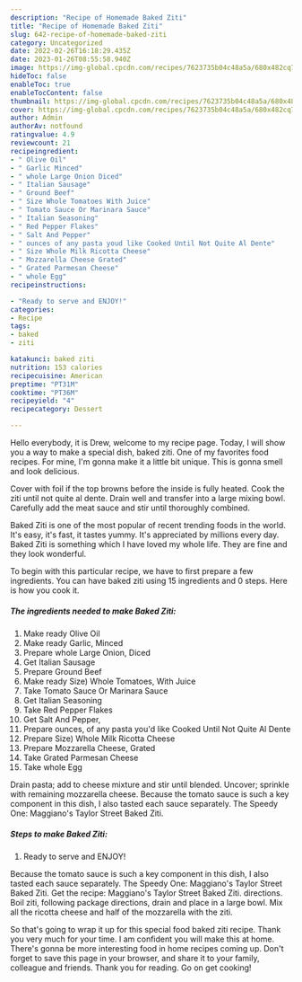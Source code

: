 ```yaml
---
description: "Recipe of Homemade Baked Ziti"
title: "Recipe of Homemade Baked Ziti"
slug: 642-recipe-of-homemade-baked-ziti
category: Uncategorized
date: 2022-02-26T16:18:29.435Z
date: 2023-01-26T08:55:58.940Z
image: https://img-global.cpcdn.com/recipes/7623735b04c48a5a/680x482cq70/baked-ziti-recipe-main-photo.jpg
hideToc: false
enableToc: true
enableTocContent: false
thumbnail: https://img-global.cpcdn.com/recipes/7623735b04c48a5a/680x482cq70/baked-ziti-recipe-main-photo.jpg
cover: https://img-global.cpcdn.com/recipes/7623735b04c48a5a/680x482cq70/baked-ziti-recipe-main-photo.jpg
author: Admin
authorAv: notfound
ratingvalue: 4.9
reviewcount: 21
recipeingredient:
- " Olive Oil"
- " Garlic Minced"
- " whole Large Onion Diced"
- " Italian Sausage"
- " Ground Beef"
- " Size Whole Tomatoes With Juice"
- " Tomato Sauce Or Marinara Sauce"
- " Italian Seasoning"
- " Red Pepper Flakes"
- " Salt And Pepper"
- " ounces of any pasta youd like Cooked Until Not Quite Al Dente"
- " Size Whole Milk Ricotta Cheese"
- " Mozzarella Cheese Grated"
- " Grated Parmesan Cheese"
- " whole Egg"
recipeinstructions:

- "Ready to serve and ENJOY!"
categories:
- Recipe
tags:
- baked
- ziti

katakunci: baked ziti 
nutrition: 153 calories
recipecuisine: American
preptime: "PT31M"
cooktime: "PT36M"
recipeyield: "4"
recipecategory: Dessert

---
```



Hello everybody, it is Drew, welcome to my recipe page. Today, I will show you a way to make a special dish, baked ziti. One of my favorites food recipes. For mine, I'm gonna make it a little bit unique. This is gonna smell and look delicious.

Cover with foil if the top browns before the inside is fully heated. Cook the ziti until not quite al dente. Drain well and transfer into a large mixing bowl. Carefully add the meat sauce and stir until thoroughly combined.

Baked Ziti is one of the most popular of recent trending foods in the world. It's easy, it's fast, it tastes yummy. It's appreciated by millions every day. Baked Ziti is something which I have loved my whole life. They are fine and they look wonderful.


To begin with this particular recipe, we have to first prepare a few ingredients. You can have baked ziti using 15 ingredients and 0 steps. Here is how you cook it.

<!--inarticleads1-->

##### The ingredients needed to make Baked Ziti:

1. Make ready  Olive Oil
1. Make ready  Garlic, Minced
1. Prepare  whole Large Onion, Diced
1. Get  Italian Sausage
1. Prepare  Ground Beef
1. Make ready  Size) Whole Tomatoes, With Juice
1. Take  Tomato Sauce Or Marinara Sauce
1. Get  Italian Seasoning
1. Take  Red Pepper Flakes
1. Get  Salt And Pepper,
1. Prepare  ounces, of any pasta you&#39;d like Cooked Until Not Quite Al Dente
1. Prepare  Size) Whole Milk Ricotta Cheese
1. Prepare  Mozzarella Cheese, Grated
1. Take  Grated Parmesan Cheese
1. Take  whole Egg


Drain pasta; add to cheese mixture and stir until blended. Uncover; sprinkle with remaining mozzarella cheese. Because the tomato sauce is such a key component in this dish, I also tasted each sauce separately. The Speedy One: Maggiano&#39;s Taylor Street Baked Ziti. 

<!--inarticleads2-->

##### Steps to make Baked Ziti:


1. Ready to serve and ENJOY!

Because the tomato sauce is such a key component in this dish, I also tasted each sauce separately. The Speedy One: Maggiano&#39;s Taylor Street Baked Ziti. Get the recipe: Maggiano&#39;s Taylor Street Baked Ziti. directions. Boil ziti, following package directions, drain and place in a large bowl. Mix all the ricotta cheese and half of the mozzarella with the ziti. 

So that's going to wrap it up for this special food baked ziti recipe. Thank you very much for your time. I am confident you will make this at home. There's gonna be more interesting food in home recipes coming up. Don't forget to save this page in your browser, and share it to your family, colleague and friends. Thank you for reading. Go on get cooking!
